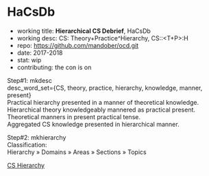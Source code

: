 # HaCsDb

- working title: **Hierarchical CS Debrief**, HaCsDb
- working desc: CS: Theory+Practice^Hierarchy, CS::<T+P>:H
- repo: https://github.com/mandober/ocd.git
- date: 2017-2018
- stat: wip
- contributing: the con is on


Step#1: mkdesc    
desc_word_set={CS, theory, practice, hierarchy, knowledge, manner, present}   
Practical hierarchy presented in a manner of theoretical knowledge.   
Hierarchical theory knowledgeably mannered as practical present.    
Theoretical manners in present practical tense.    
Aggregated CS knowledge presented in hierarchical manner.    

Step#2: mkhierarchy    
Classification:   
Hierarchy » Domains » Areas » Sections » Topics


[CS Hierarchy](./hierarchy.md)
